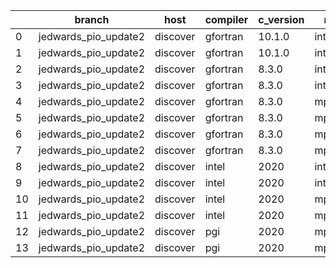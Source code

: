 |    | branch               | host     | compiler   | c_version   | mpi      | m_version   | o_g   | os    | build   | u_pass   | u_fail   | s_pass   | s_fail   | e_pass   | e_fail   | nuopc_pass   | nuopc_fail   | artifacts_hash                                                                                             | modified            |
|----|----------------------|----------|------------|-------------|----------|-------------|-------|-------|---------|----------|----------|----------|----------|----------|----------|--------------|--------------|------------------------------------------------------------------------------------------------------------|---------------------|
|  0 | jedwards_pio_update2 | discover | gfortran   | 10.1.0      | intelmpi | 19.1.3.304  | O     | Linux | Pass    | 13632    | 15       | 49       | 0        | 80       | 0        | 50           | 0            | [artifacts](https://github.com/esmf-org/esmf-test-artifacts/tree/6ae7f769096acf0cd144860f2c85ec5c77708e8d) | 02/28/2022_04:08:31 |
|  1 | jedwards_pio_update2 | discover | gfortran   | 10.1.0      | intelmpi | 19.1.3.304  | g     | Linux | Pass    | 13632    | 15       | 49       | 0        | 80       | 0        | 50           | 0            | [artifacts](https://github.com/esmf-org/esmf-test-artifacts/tree/a1126182d9db2cb47f5300dd27f9db3a976c26f2) | 02/28/2022_04:08:31 |
|  2 | jedwards_pio_update2 | discover | gfortran   | 8.3.0       | intelmpi | 19.1.3.304  | O     | Linux | Pass    | 13632    | 15       | 49       | 0        | 80       | 0        | 50           | 0            | [artifacts](https://github.com/esmf-org/esmf-test-artifacts/tree/62a677f09640296ec2aeaebbe19108ee59900bb2) | 02/28/2022_04:08:31 |
|  3 | jedwards_pio_update2 | discover | gfortran   | 8.3.0       | intelmpi | 19.1.3.304  | g     | Linux | Pass    | 13632    | 15       | 49       | 0        | 80       | 0        | 50           | 0            | [artifacts](https://github.com/esmf-org/esmf-test-artifacts/tree/4ca67e91959ad2391908439c03f0b2c2f260a01a) | 02/28/2022_04:08:31 |
|  4 | jedwards_pio_update2 | discover | gfortran   | 8.3.0       | mpiuni   | none        | O     | Linux | Pass    | 12121    | 0        | 8        | 0        | 43       | 0        | 0            | 50           | [artifacts](https://github.com/esmf-org/esmf-test-artifacts/tree/020f8e34283f0001938528af6c8e44fada272faa) | 02/28/2022_04:08:31 |
|  5 | jedwards_pio_update2 | discover | gfortran   | 8.3.0       | mpiuni   | none        | g     | Linux | Pass    | 12121    | 0        | 8        | 0        | 43       | 0        | 0            | 50           | [artifacts](https://github.com/esmf-org/esmf-test-artifacts/tree/ec67a34078e223b0e58caa00502403a6b7225c30) | 02/28/2022_04:08:31 |
|  6 | jedwards_pio_update2 | discover | gfortran   | 8.3.0       | mpt      | 2.17        | O     | Linux | Pass    | 13647    | 0        | 49       | 0        | 80       | 0        | 46           | 4            | [artifacts](https://github.com/esmf-org/esmf-test-artifacts/tree/045b797c8801356604157f9140f7383ce6de6cbf) | 02/28/2022_04:08:31 |
|  7 | jedwards_pio_update2 | discover | gfortran   | 8.3.0       | mpt      | 2.17        | g     | Linux | Pass    | pending  | pending  | pending  | pending  | pending  | pending  | pending      | pending      | [artifacts](https://github.com/esmf-org/esmf-test-artifacts/tree/56b1df10ad83ea433f95153f19391933e7a5c980) | 02/28/2022_04:08:31 |
|  8 | jedwards_pio_update2 | discover | intel      | 2020        | intelmpi | 19.1.3.304  | O     | Linux | Pass    | 13647    | 0        | 49       | 0        | 80       | 0        | 50           | 0            | [artifacts](https://github.com/esmf-org/esmf-test-artifacts/tree/9faa72567a3e1c3306edf373b40756a90a2debd0) | 02/28/2022_04:08:31 |
|  9 | jedwards_pio_update2 | discover | intel      | 2020        | intelmpi | 19.1.3.304  | g     | Linux | Pass    | 13258    | 389      | 49       | 0        | 79       | 1        | 34           | 16           | [artifacts](https://github.com/esmf-org/esmf-test-artifacts/tree/b1ab508d17c3fc702f3024dd997cb90b6d177f7c) | 02/28/2022_04:08:31 |
| 10 | jedwards_pio_update2 | discover | intel      | 2020        | mpt      | 2.17        | O     | Linux | Pass    | 13647    | 0        | 49       | 0        | 80       | 0        | 0            | 50           | [artifacts](https://github.com/esmf-org/esmf-test-artifacts/tree/6b6713558b7ec8181ac3369d237599b4c2bf7a7d) | 02/28/2022_04:08:31 |
| 11 | jedwards_pio_update2 | discover | intel      | 2020        | mpt      | 2.17        | g     | Linux | Pass    | 13258    | 389      | 49       | 0        | 79       | 1        | 0            | 50           | [artifacts](https://github.com/esmf-org/esmf-test-artifacts/tree/fd2e87832d790b061efddffe8878ef8fdbfbc3f7) | 02/28/2022_04:08:31 |
| 12 | jedwards_pio_update2 | discover | pgi        | 2020        | mpiuni   | none        | O     | Linux | Pass    | 11499    | 622      | 6        | 2        | 40       | 3        | 0            | 50           | [artifacts](https://github.com/esmf-org/esmf-test-artifacts/tree/b1be00b1466692d8c40ac97bbb35e274d553c04c) | 02/28/2022_04:08:31 |
| 13 | jedwards_pio_update2 | discover | pgi        | 2020        | mpiuni   | none        | g     | Linux | Pass    | 11499    | 622      | 4        | 4        | 40       | 3        | 0            | 50           | [artifacts](https://github.com/esmf-org/esmf-test-artifacts/tree/9e4b7c0f4965faa41581aa16036ac258a6e50281) | 02/28/2022_04:08:31 |